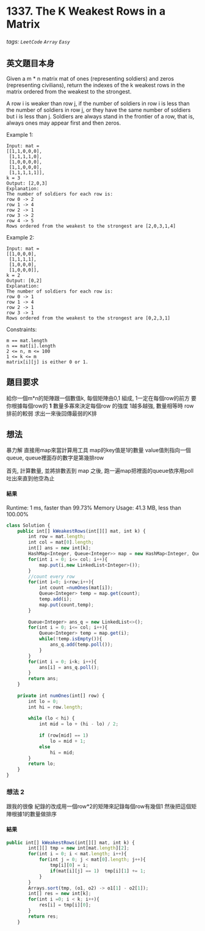 # 1337. The K Weakest Rows in a Matrix
###### tags: `LeetCode` `Array` `Easy`

## 英文題目本身
Given a m * n matrix mat of ones (representing soldiers) and zeros (representing civilians), return the indexes of the k weakest rows in the matrix ordered from the weakest to the strongest.

A row i is weaker than row j, if the number of soldiers in row i is less than the number of soldiers in row j, or they have the same number of soldiers but i is less than j. Soldiers are always stand in the frontier of a row, that is, always ones may appear first and then zeros.

 

Example 1:
```
Input: mat = 
[[1,1,0,0,0],
 [1,1,1,1,0],
 [1,0,0,0,0],
 [1,1,0,0,0],
 [1,1,1,1,1]], 
k = 3
Output: [2,0,3]
Explanation: 
The number of soldiers for each row is: 
row 0 -> 2 
row 1 -> 4 
row 2 -> 1 
row 3 -> 2 
row 4 -> 5 
Rows ordered from the weakest to the strongest are [2,0,3,1,4]
```
Example 2:
```
Input: mat = 
[[1,0,0,0],
 [1,1,1,1],
 [1,0,0,0],
 [1,0,0,0]], 
k = 2
Output: [0,2]
Explanation: 
The number of soldiers for each row is: 
row 0 -> 1 
row 1 -> 4 
row 2 -> 1 
row 3 -> 1 
Rows ordered from the weakest to the strongest are [0,2,3,1]
```

Constraints:
```
m == mat.length
n == mat[i].length
2 <= n, m <= 100
1 <= k <= m
matrix[i][j] is either 0 or 1.
```
## 題目要求
給你一個m*n的矩陣跟一個數值k, 每個矩陣由0,1 組成, 1一定在每個row的前方
要你根據每個row的 **1** 數量多寡來決定每個row 的強度
1越多越強, 數量相等時 row排前的較弱
求出一來後回傳最弱的K排

## 想法
暴力解
直接用map來當計算用工具
map的key值是1的數量
value值則指向一個queue, queue裡面存的數字是第幾排row

首先, 計算數量, 並將排數丟到 map
之後, 跑一遍map把裡面的queue依序用poll吐出來直到他空為止
#### 結果
Runtime: 1 ms, faster than 99.73% 
Memory Usage: 41.3 MB, less than 100.00%
```javascript
class Solution {
    public int[] kWeakestRows(int[][] mat, int k) {
        int row = mat.length;
        int col = mat[0].length;
        int[] ans = new int[k];
        HashMap<Integer, Queue<Integer>> map = new HashMap<Integer, Queue<Integer>>();
        for(int i = 0; i<= col; i++){
            map.put(i,new LinkedList<Integer>());
        }
        //count every row
        for(int i=0; i<row;i++){
            int count =numOnes(mat[i]);
            Queue<Integer> temp = map.get(count);
            temp.add(i);
            map.put(count,temp);
        }
        
        Queue<Integer> ans_q = new LinkedList<>();
        for(int i = 0; i<= col; i++){
            Queue<Integer> temp = map.get(i);
            while(!temp.isEmpty()){
                ans_q.add(temp.poll());
            }
        }
        for(int i = 0; i<k; i++){
            ans[i] = ans_q.poll();
        }
        return ans;
    }
    
    private int numOnes(int[] row) {
        int lo = 0;
        int hi = row.length;
        
        while (lo < hi) {
            int mid = lo + (hi - lo) / 2;
            
            if (row[mid] == 1)
                lo = mid + 1;
            else
                hi = mid;
        }
        return lo;
    }
}
```

### 想法 2
跟我的很像
紀錄的改成用一個row*2的矩陣來記錄每個row有幾個1
然後把這個矩陣根據1的數量做排序
#### 結果
```javascript
public int[] kWeakestRows(int[][] mat, int k) {
        int[][] tmp = new int[mat.length][2];
        for(int i = 0; i < mat.length; i++){
            for(int j = 0; j < mat[0].length; j++){
                tmp[i][0] = i;
                if(mat[i][j] == 1)  tmp[i][1] += 1;
            }
        }
        Arrays.sort(tmp, (o1, o2) -> o1[1] - o2[1]);
        int[] res = new int[k];
        for(int i =0; i < k; i++){
            res[i] = tmp[i][0];
        }
        return res;
    }
```